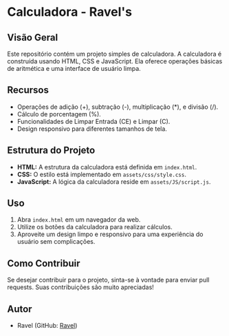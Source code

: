 # Calculadora - Ravel's

## Visão Geral
Este repositório contém um projeto simples de calculadora. A calculadora é construída usando HTML, CSS e JavaScript. Ela oferece operações básicas de aritmética e uma interface de usuário limpa.

## Recursos
- Operações de adição (+), subtração (-), multiplicação (*), e divisão (/).
- Cálculo de porcentagem (%).
- Funcionalidades de Limpar Entrada (CE) e Limpar (C).
- Design responsivo para diferentes tamanhos de tela.

## Estrutura do Projeto
- **HTML:** A estrutura da calculadora está definida em `index.html`.
- **CSS:** O estilo está implementado em `assets/css/style.css`.
- **JavaScript:** A lógica da calculadora reside em `assets/JS/script.js`.

## Uso
1. Abra `index.html` em um navegador da web.
2. Utilize os botões da calculadora para realizar cálculos.
3. Aproveite um design limpo e responsivo para uma experiência do usuário sem complicações.

## Como Contribuir
Se desejar contribuir para o projeto, sinta-se à vontade para enviar pull requests. Suas contribuições são muito apreciadas!

## Autor
- Ravel (GitHub: [Ravel](https://github.com/ravel.silva))

